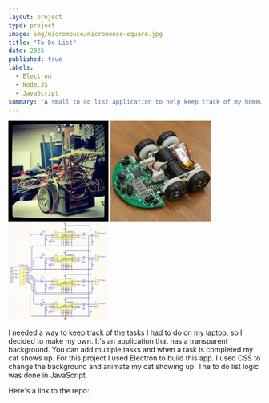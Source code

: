 ```yaml
---
layout: project
type: project
image: img/micromouse/micromouse-square.jpg
title: "To Do List"
date: 2025
published: true
labels:
  - Electron
  - Node.JS
  - JavaScript
summary: "A small to do list application to help keep track of my homework"
---
```


<div class="text-center p-4">
  <img width="200px" src="../img/micromouse/micromouse-robot.png" class="img-thumbnail" >
  <img width="200px" src="../img/micromouse/micromouse-robot-2.jpg" class="img-thumbnail" >
  <img width="200px" src="../img/micromouse/micromouse-circuit.png" class="img-thumbnail" >
</div>

I needed a way to keep track of the tasks I had to do on my laptop, so I decided to make my own. It's an application that has a transparent background. You can add multiple tasks and when a task is completed my cat shows up.
For this project I used Electron to build this app. I used CSS to change the background and animate my cat showing up. The to do list logic was done in JavaScript.


Here's a link to the repo:
